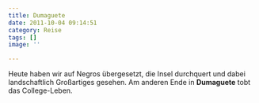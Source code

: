```yaml
---
title: Dumaguete
date: 2011-10-04 09:14:51
category: Reise
tags: []
image: ''

---
```


Heute haben wir auf Negros übergesetzt, die Insel durchquert und dabei landschaftlich Großartiges gesehen. Am anderen Ende in **Dumaguete** tobt das College-Leben.
